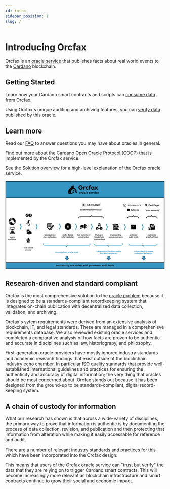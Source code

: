 ```yaml
---
id: intro
sidebar_position: 1
slug: /
---
```


# Introducing Orcfax

Orcfax is an [oracle service](faq#what-is-an-oracle) that publishes facts about real world events to the [Cardano](https://cardano.org/) blockchain.

## Getting Started

Learn how your Cardano smart contracts and scripts can [consume data](consume) from Orcfax.

Using Orcfax's unique auditing and archiving features, you can [verify data](verify) published by this oracle.

## Learn more

Read our [FAQ](FAQ) to answer questions you may have about oracles in general.

Find out more about the [Cardano Open Oracle Protocol](coop) (COOP) that is implemented by the Orcfax service.

See the [Solution overview](overview) for a high-level explanation of the Orcfax oracle service.

![Orcfax concept diagram](/img/orcfax-concept-diagram-nov-2022.png)

## Research-driven and standard compliant
Orcfax is the most comprehensive solution to the [oracle problem](faq#what-is-the-oracle-problem) because it is designed to be a standards-compliant recordkeeping system that integrates on-chain publication with decentralized data collection, validation, and archiving. 

Orcfax's sytem requirements were derived from an extensive analysis of blockchain, IT, and legal standards. These are managed in a comprehenisve requirements database. We also reviewed existing oracle services and completed a comparative analysis of how facts are proven to be authentic and accurate in disciplines such as law, historiograpy, and philosophy. 

First-generation oracle providers have mostly ignored industry standards and academic research findings that exist outside of the blockchain industry echo chamber. In particular ISO quality standards that provide well-established international guidelines and practices for ensuring the authenticity and accuracy of digital information; the very thing that oracles should be most concerned about. Orcfax stands out because it has been designed from the ground-up to be standards-compliant, digital record-keeping system. 

## A chain of custody for information
What our research has shown is that across a wide-variety of disciplines, the primary way to prove that information is authentic is by documenting the process of data collection, revision, and publication and then protecting that information from alteration while making it easily accessable for reference and audit. 

There are a number of relevant industry standards and practices for this which have been incorporated into the Orcfax design.

This means that users of the Orcfax oracle service can "trust but verify" the data that they are relying on to trigger Cardano smart contracts. This will become increasingly more relevant as blockchain infrastructure and smart contracts continue to grow their social and economic impact.